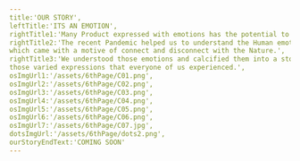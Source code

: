 ```yaml
---
title:'OUR STORY',
leftTitle:'ITS AN EMOTION',
rightTitle1:'Many Product expressed with emotions has the potential to achieve the born goal for its consumers',
rightTitle2:'The recent Pandemic helped us to understand the Human emotions at its core
which came with a motive of connect and disconnect with the Nature.',
rightTitle3:'We understood those emotions and calcified them into a story to incite
those varied expressions that everyone of us experienced.',
osImgUrl1:'/assets/6thPage/C01.png',
osImgUrl2:'/assets/6thPage/C02.png',
osImgUrl3:'/assets/6thPage/C03.png',
osImgUrl4:'/assets/6thPage/C04.png',
osImgUrl5:'/assets/6thPage/C05.png',
osImgUrl6:'/assets/6thPage/C06.png',
osImgUrl7:'/assets/6thPage/C07.jpg',
dotsImgUrl:'/assets/6thPage/dots2.png',
ourStoryEndText:'COMING SOON'
---
```

